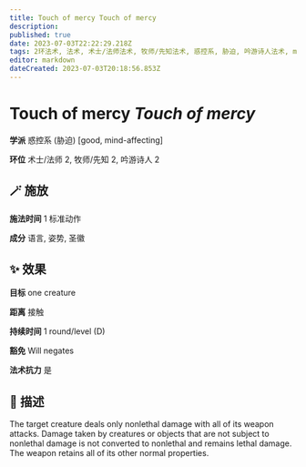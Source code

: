 ```yaml
---
title: Touch of mercy Touch of mercy
description: 
published: true
date: 2023-07-03T22:22:29.218Z
tags: 2环法术, 法术, 术士/法师法术, 牧师/先知法术, 惑控系, 胁迫, 吟游诗人法术, mind-affecting, good
editor: markdown
dateCreated: 2023-07-03T20:18:56.853Z
---
```


# **Touch of mercy** *Touch of mercy*

**学派** 惑控系 (胁迫) \[good, mind-affecting\] 

**环位** 术士/法师 2, 牧师/先知 2, 吟游诗人 2

## 🪄 施放

**施法时间** 1 标准动作

**成分** 语言, 姿势, 圣徽

## ✨ 效果 

**目标** one creature 

**距离** 接触  

**持续时间** 1 round/level (D) 

**豁免** Will negates

**法术抗力** 是

## 📖 描述

The target creature deals only nonlethal damage with all of its weapon attacks. Damage taken by creatures or objects that are not subject to nonlethal damage is not converted to nonlethal and remains lethal damage. The weapon retains all of its other normal properties.
    